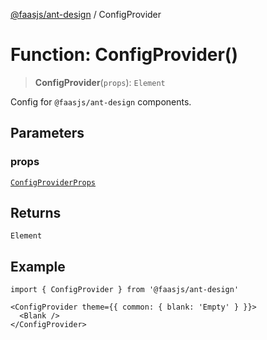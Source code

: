 [@faasjs/ant-design](../README.md) / ConfigProvider

# Function: ConfigProvider()

> **ConfigProvider**(`props`): `Element`

Config for `@faasjs/ant-design` components.

## Parameters

### props

[`ConfigProviderProps`](../interfaces/ConfigProviderProps.md)

## Returns

`Element`

## Example

```tsx
import { ConfigProvider } from '@faasjs/ant-design'

<ConfigProvider theme={{ common: { blank: 'Empty' } }}>
  <Blank />
</ConfigProvider>
```
